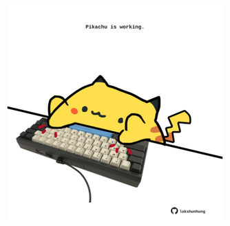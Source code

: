 <!-- built at 09/10/2022, 05:16:40 UTC -->
<p align="center">
  <img width="500" height="500" src="./ReadmeImage.svg">
</p>

